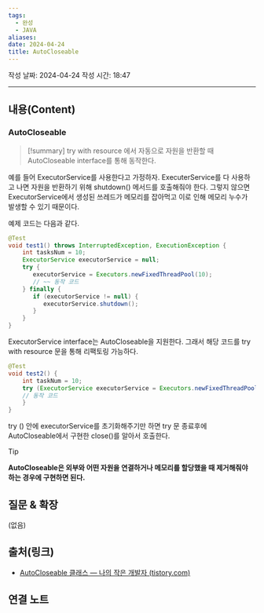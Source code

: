 ```yaml
---
tags:
  - 완성
  - JAVA
aliases: 
date: 2024-04-24
title: AutoCloseable
---
```

작성 날짜: 2024-04-24
작성 시간: 18:47


----
## 내용(Content)


### AutoCloseable

>[!summary]
>try with resource 에서 자동으로 자원을 반환할 때 AutoCloseable interface를 통해 동작한다.

예를 들어 ExecutorService를 사용한다고 가정하자. ExecuterService를 다 사용하고 나면 자원을 반환하기 위해 shutdown() 메서드를 호출해줘야 한다. 그렇지 않으면 ExecutorService에서 생성된 쓰레드가 메모리를 잡아먹고 이로 인해 메모리 누수가 발생할 수 있기 때문이다.

예제 코드는 다음과 같다.

```java
@Test  
void test1() throws InterruptedException, ExecutionException {  
    int tasksNum = 10;  
    ExecutorService executorService = null;  
    try {  
       executorService = Executors.newFixedThreadPool(10);
       // ~~ 동작 코드
    } finally {  
       if (executorService != null) {  
          executorService.shutdown();  
       }  
    }  
}
```

ExecutorService interface는 AutoCloseable을 지원한다. 그래서 해당 코드를 try with resource 문을 통해 리팩토링 가능하다.

```java
@Test  
void test2() {  
    int taskNum = 10;  
    try (ExecutorService executorService = Executors.newFixedThreadPool(10)) {  
    // 동작 코드
    }
}
```

try () 안에 executorService를 초기화해주기만 하면 try 문 종료후에 AutoCloseable에서 구현한 close()를 알아서 호출한다.

>[!tip] 
**AutoCloseable은 외부와 어떤 자원을 연결하거나 메모리를 할당했을 때 제거해줘야 하는 경우에 구현하면 된다.**

## 질문 & 확장

(없음)

## 출처(링크)
- [AutoCloseable 클래스 — 나의 작은 개발자 (tistory.com)](https://almond0115.tistory.com/entry/AutoCloseable-%ED%81%B4%EB%9E%98%EC%8A%A4)

## 연결 노트










